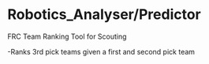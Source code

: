 # Robotics_Analyser/Predictor

FRC Team Ranking Tool for Scouting

-Ranks 3rd pick teams given a first and second pick team

